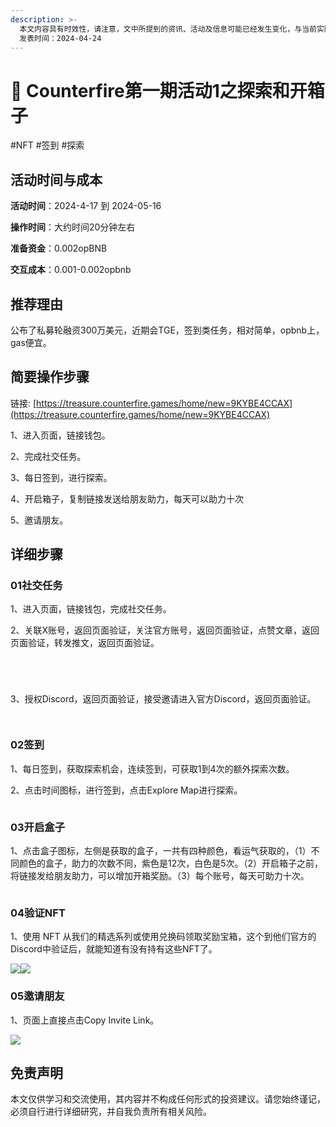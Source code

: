```yaml
---
description: >-
  本文内容具有时效性，请注意，文中所提到的资讯、活动及信息可能已经发生变化，与当前实际情况有所不同。我们建议您在做出任何决策之前，始终进行自主研究和验证。
  发表时间：2024-04-24
---
```


# 🚨 Counterfire第一期活动1之探索和开箱子

\#NFT #签到 #探索

## 活动时间与成本 <a href="#huo-dong-shi-jian-yu-cheng-ben" id="huo-dong-shi-jian-yu-cheng-ben"></a>

**活动时间**：2024-4-17 到 2024-05-16

**操作时间**：大约时间20分钟左右

**准备资金**：0.002opBNB

**交互成本**：0.001-0.002opbnb

## 推荐理由 <a href="#tui-jian-li-you" id="tui-jian-li-you"></a>

公布了私募轮融资300万美元，近期会TGE，签到类任务，相对简单，opbnb上，gas便宜。

## 简要操作步骤 <a href="#jian-yao-cao-zuo-bu-zhou" id="jian-yao-cao-zuo-bu-zhou"></a>

链接: [https://treasure.counterfire.games/home/new=9KYBE4CCAX](https://treasure.counterfire.games/home/new=9KYBE4CCAX)

1、进入页面，链接钱包。

2、完成社交任务。

3、每日签到，进行探索。

4、开启箱子，复制链接发送给朋友助力，每天可以助力十次

5、邀请朋友。

## 详细步骤 <a href="#xiang-xi-bu-zhou" id="xiang-xi-bu-zhou"></a>

### **01社交任务**

1、进入页面，链接钱包，完成社交任务。

2、关联X账号，返回页面验证，关注官方账号，返回页面验证，点赞文章，返回页面验证，转发推文，返回页面验证。

<figure><img src="../../.gitbook/assets/image (38).png" alt=""><figcaption></figcaption></figure>

<figure><img src="../../.gitbook/assets/image (39).png" alt=""><figcaption></figcaption></figure>

<figure><img src="../../.gitbook/assets/image (40).png" alt=""><figcaption></figcaption></figure>

<figure><img src="../../.gitbook/assets/image (41).png" alt=""><figcaption></figcaption></figure>

3、授权Discord，返回页面验证，接受邀请进入官方Discord，返回页面验证。

<figure><img src="../../.gitbook/assets/image (42).png" alt=""><figcaption></figcaption></figure>

<figure><img src="../../.gitbook/assets/image (43).png" alt=""><figcaption></figcaption></figure>

### **02签到**

1、每日签到，获取探索机会，连续签到，可获取1到4次的额外探索次数。

2、点击时间图标，进行签到，点击Explore Map进行探索。

<figure><img src="../../.gitbook/assets/image (44).png" alt=""><figcaption></figcaption></figure>

### **03开启盒子**

1、点击盒子图标，左侧是获取的盒子，一共有四种颜色，看运气获取的，（1）不同颜色的盒子，助力的次数不同，紫色是12次，白色是5次。（2）开启箱子之前，将链接发给朋友助力，可以增加开箱奖励。（3）每个账号，每天可助力十次。

<figure><img src="../../.gitbook/assets/image (45).png" alt=""><figcaption></figcaption></figure>

### **04验证NFT**

1、使用 NFT 从我们的精选系列或使用兑换码领取奖励宝箱，这个到他们官方的Discord中验证后，就能知道有没有持有这些NFT了。

![](https://airdrop.wejoinweb3.com/\~gitbook/image?url=http%3A%2F%2Fbs-image-host.oss-cn-guangzhou.aliyuncs.com%2FPasted%2520image%252020240424212449.png.jpg\&width=768\&dpr=4\&quality=100\&sign=c57930b9\&sv=1)![](https://airdrop.wejoinweb3.com/\~gitbook/image?url=http%3A%2F%2Fbs-image-host.oss-cn-guangzhou.aliyuncs.com%2FPasted%2520image%252020240424212801.png.jpg\&width=768\&dpr=4\&quality=100\&sign=7737a4c9\&sv=1)

### **05邀请朋友**

1、页面上直接点击Copy Invite Link。

![](https://airdrop.wejoinweb3.com/\~gitbook/image?url=http%3A%2F%2Fbs-image-host.oss-cn-guangzhou.aliyuncs.com%2FPasted%2520image%252020240424213042.png.jpg\&width=768\&dpr=4\&quality=100\&sign=1cab5091\&sv=1)

## 免责声明 <a href="#mian-ze-sheng-ming" id="mian-ze-sheng-ming"></a>

本文仅供学习和交流使用，其内容并不构成任何形式的投资建议。请您始终谨记，必须自行进行详细研究，并自我负责所有相关风险。

